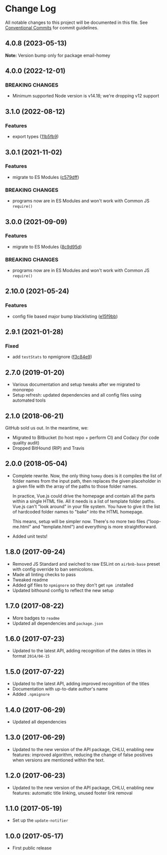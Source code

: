 # Change Log

All notable changes to this project will be documented in this file.
See [Conventional Commits](https://conventionalcommits.org) for commit guidelines.

## 4.0.8 (2023-05-13)

**Note:** Version bump only for package email-homey

## 4.0.0 (2022-12-01)

### BREAKING CHANGES

- Minimum supported Node version is v14.18; we're dropping v12 support

## 3.1.0 (2022-08-12)

### Features

- export types ([11b5fb9](https://github.com/codsen/codsen/commit/11b5fb936ce20e0a77c3a09806773e1cd7695c50))

## 3.0.1 (2021-11-02)

### Features

- migrate to ES Modules ([c579dff](https://github.com/codsen/codsen/commit/c579dff3b23205e383035ca10ddcec671e35d0fe))

### BREAKING CHANGES

- programs now are in ES Modules and won't work with Common JS `require()`

## 3.0.0 (2021-09-09)

### Features

- migrate to ES Modules ([8c9d95d](https://github.com/codsen/codsen/commit/8c9d95d5dea0b769c2f070397141918a4893d575))

### BREAKING CHANGES

- programs now are in ES Modules and won't work with Common JS `require()`

## 2.10.0 (2021-05-24)

### Features

- config file based major bump blacklisting ([e15f9bb](https://github.com/codsen/codsen/commit/e15f9bba1c4fd5f847ac28b3f38fa6ee633f5dca))

## 2.9.1 (2021-01-28)

### Fixed

- add `testStats` to npmignore ([f3c84e9](https://github.com/codsen/codsen/commit/f3c84e95afc5514214312f913692d85b2e12eb29))

## 2.7.0 (2019-01-20)

- Various documentation and setup tweaks after we migrated to monorepo
- Setup refresh: updated dependencies and all config files using automated tools

## 2.1.0 (2018-06-21)

GitHub sold us out. In the meantime, we:

- Migrated to Bitbucket (to host repo + perform CI) and Codacy (for code quality audit)
- Dropped BitHound (RIP) and Travis

## 2.0.0 (2018-05-04)

- Complete rewrite. Now, the only thing `homey` does is it compiles the list of folder names from the input path, then replaces the given placeholder in a given file with the array of the paths to those folder names.

  In practice, Vue.js could drive the homepage and contain all the parts within a single HTML file. All it needs is a list of template folder paths. Vue.js can't "look around" in your file system. You have to give it the list of hardcoded folder names to "bake" into the HTML homepage.

  This means, setup will be simpler now. There's no more two files ("loop-me.html" and "template.html") and everything is more straightforward.

- Added unit tests!

## 1.8.0 (2017-09-24)

- Removed JS Standard and swiched to raw ESLint on `airbnb-base` preset with config override to ban semicolons.
- Made all linting checks to pass
- Tweaked readme
- Added gif files to `npmignore` so they don't get `npm i`nstalled
- Updated bithound config to reflect the new setup

## 1.7.0 (2017-08-22)

- More badges to `readme`
- Updated all dependencies and `package.json`

## 1.6.0 (2017-07-23)

- Updated to the latest API, adding recognition of the dates in titles in format `2014/04-15`

## 1.5.0 (2017-07-22)

- Updated to the latest API, adding improved recognition of the titles
- Documentation with up-to-date author's name
- Added `.npmignore`

## 1.4.0 (2017-06-29)

- Updated all dependencies

## 1.3.0 (2017-06-29)

- Updated to the new version of the API package, CHLU, enabling new features: improved algorithm, reducing the change of false positives when versions are mentioned within the text.

## 1.2.0 (2017-06-23)

- Updated to the new version of the API package, CHLU, enabling new features: automatic title linking, unused footer link removal

## 1.1.0 (2017-05-19)

- Set up the `update-notifier`

## 1.0.0 (2017-05-17)

- First public release
